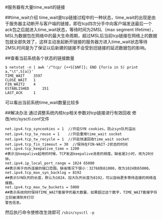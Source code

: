 #服务器有大量time_wait的链接

##time_wait介绍
  time_wait是tcp链接过程中的一种状态，time_wait的出现是由于服务器主动断开与客户端的链接，即在tcp四次分手中向客户端发送最后一个ack包之后就进入time_wait状态，等待时间为2MSL（max segment lifetime），MSL为数据包在网络中的最大生命周期，超过MSL后当前tcp链接在网络上的数据包就全部失效了，这样主动发起断开链接的服务器方进入time_wait状态等待2MSL时间是为了保证以后新建的链接不会受到旧链接的延迟数据包的影响。

##查看当前系统各个状态的链接数量
```
$ netstat -n | awk '/^tcp/ {++S[$NF]}; END {for(a in S) print a,"\t",S[a]}'
TIME_WAIT 	 3597
CLOSE_WAIT 	 1
FIN_WAIT2 	 4
ESTABLISHED 	 151
LAST_ACK 	 1
```
可以看出当前系统time_wait数量比较多

##解决办法
通过调整系统内核tcp相关参数对tcp链接进行有效回收
修改/etc/sysctl.conf文件
```
net.ipv4.tcp_syncookies = 1  //开启SYN cookies，防止syn队列溢出
net.ipv4.tcp_tw_reuse = 1    //开启重用time_wait socket
net.ipv4.tcp_tw_recycle = 1  //开启快速回收time_wait socket
net.ipv4.tcp_fin_timeout = 30  //保持在FIN-WAIT-2状态的时间
net.ipv4.tcp_keepalive_time = 1200
#表示当keepalive起用的时候，TCP发送keepalive消息的频度。缺省是2小时，改为20分钟。
net.ipv4.ip_local_port_range = 1024 65000
##表示用于向外连接的端口范围。缺省情况下很小：32768到61000，改为1024到65000。
net.ipv4.tcp_max_syn_backlog = 8192
##表示SYN队列的长度，默认为1024，加大队列长度为8192，可以容纳更多等待连接的网络连接数。
net.ipv4.tcp_max_tw_buckets = 5000
##表示系统同时保持TIME_WAIT套接字的最大数量，如果超过这个数字，TIME_WAIT套接字将立刻被清除并打印
警告信息。
```
然后执行命令使修改生效即可
```/sbin/sysctl -p```